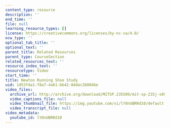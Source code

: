 ```yaml
---
content_type: resource
description: ''
end_time: ''
file: null
learning_resource_types: []
license: https://creativecommons.org/licenses/by-nc-sa/4.0/
ocw_type: ''
optional_tab_title: ''
optional_text: ''
parent_title: Related Resources
parent_type: CourseSection
related_resources_text: ''
resource_index_text: ''
resourcetype: Video
start_time: ''
title: Newton Running Shoe Study
uid: 1d53f4a1-f8a7-4a61-bb42-84dac26084be
video_files:
  archive_url: http://archive.org/download/MITSP.235S09/mit-sp-235j-s09_300k_pano.mp4
  video_captions_file: null
  video_thumbnail_file: https://img.youtube.com/vi/lY0nUBRRd10/default.jpg
  video_transcript_file: null
video_metadata:
  youtube_id: lY0nUBRRd10
---
```

